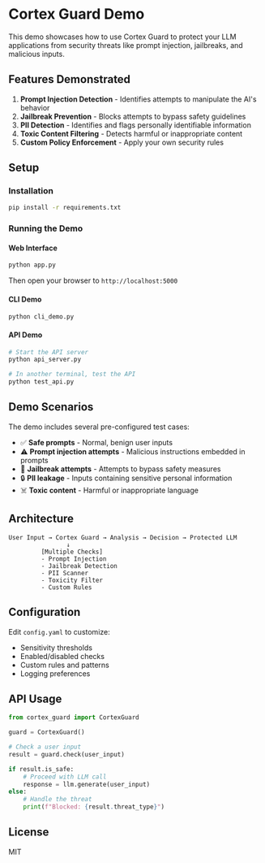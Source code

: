 # Cortex Guard Demo

This demo showcases how to use Cortex Guard to protect your LLM applications from security threats like prompt injection, jailbreaks, and malicious inputs.

## Features Demonstrated

1. **Prompt Injection Detection** - Identifies attempts to manipulate the AI's behavior
2. **Jailbreak Prevention** - Blocks attempts to bypass safety guidelines
3. **PII Detection** - Identifies and flags personally identifiable information
4. **Toxic Content Filtering** - Detects harmful or inappropriate content
5. **Custom Policy Enforcement** - Apply your own security rules

## Setup

### Installation

```bash
pip install -r requirements.txt
```

### Running the Demo

#### Web Interface
```bash
python app.py
```
Then open your browser to `http://localhost:5000`

#### CLI Demo
```bash
python cli_demo.py
```

#### API Demo
```bash
# Start the API server
python api_server.py

# In another terminal, test the API
python test_api.py
```

## Demo Scenarios

The demo includes several pre-configured test cases:

- ✅ **Safe prompts** - Normal, benign user inputs
- ⚠️ **Prompt injection attempts** - Malicious instructions embedded in prompts
- 🚫 **Jailbreak attempts** - Attempts to bypass safety measures
- 🔒 **PII leakage** - Inputs containing sensitive personal information
- ☠️ **Toxic content** - Harmful or inappropriate language

## Architecture

```
User Input → Cortex Guard → Analysis → Decision → Protected LLM
                ↓
         [Multiple Checks]
         - Prompt Injection
         - Jailbreak Detection
         - PII Scanner
         - Toxicity Filter
         - Custom Rules
```

## Configuration

Edit `config.yaml` to customize:
- Sensitivity thresholds
- Enabled/disabled checks
- Custom rules and patterns
- Logging preferences

## API Usage

```python
from cortex_guard import CortexGuard

guard = CortexGuard()

# Check a user input
result = guard.check(user_input)

if result.is_safe:
    # Proceed with LLM call
    response = llm.generate(user_input)
else:
    # Handle the threat
    print(f"Blocked: {result.threat_type}")
```

## License

MIT

